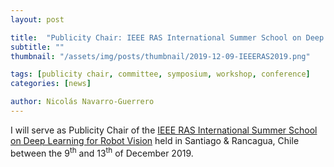 ```yaml
---
layout: post

title:  "Publicity Chair: IEEE RAS International Summer School on Deep Learning for Robot Vision"
subtitle: ""
thumbnail: "/assets/img/posts/thumbnail/2019-12-09-IEEERAS2019.png"

tags: [publicity chair, committee, symposium, workshop, conference]
categories: [news]

author: Nicolás Navarro-Guerrero
---
```


I will serve as Publicity Chair of the <a href="http://robotvision2019.amtc.cl/" target="_blank">IEEE RAS International Summer School on Deep Learning for Robot Vision</a> held in Santiago & Rancagua, Chile between the 9<sup>th</sup> and 13<sup>th</sup> of December 2019.

<!--more-->

